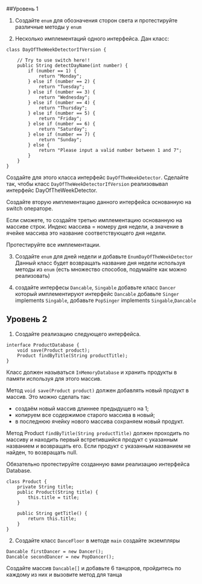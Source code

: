 ##Уровень 1
1. Создайте `enum` для обозначения сторон света и протестируйте различные методы у `enum`

2. Несколько имплементаций одного интерфейса.
Дан класс:
```
class DayOfTheWeekDetectorIfVersion {

	// Try to use switch here!!
	public String detectDayName(int number) {
        if (number == 1) {
            return "Monday";
        } else if (number == 2) {
            return "Tuesday";
        } else if (number == 3) {
            return "Wednesday";
        } else if (number == 4) {
            return "Thursday";
        } else if (number == 5) {
            return "Friday";
        } else if (number == 6) {
            return "Saturday";
        } else if (number == 7) {
            return "Sunday";
        } else {
            return "Please input a valid number between 1 and 7";
        }
    }
}
```

Создайте для этого класса интерфейс `DayOfTheWeekDetector`.
Сделайте так, чтобы класс `DayOfTheWeekDetectorIfVersion` реализовывал интерфейс DayOfTheWeekDetector.

Создайте вторую имплементацию данного интерфейса основанную на switch операторе.

Если сможете, то создайте третью имплементацию основанную на массиве строк.
Индекс массива = номеру дня недели, а значение в ячейке массива это название соответствующего
дня недели.

Протестируйте все имплементации.

3. Создайте `enum` для дней недели и добавьте `EnumDayOfTheWeekDetector`
Данный класс будет возвращать название дня недели используя методы из `enum` (есть множество способов, подумайте как можно реализовать) 

4. создайте интерфесы `Dancable`, `Singable` добавьте класс `Dancer` который имплементируют интерфейс `Dancable`
добавьте `Singer` implements `Singable`, добавьте `PopSinger` implements `Singable`,`Dancable`

## Уровень 2

1. Создайте реализацию следующего интерфейса.
```
interface ProductDatabase {
    void save(Product product);
    Product findByTitle(String productTitle);
}
```

Класс должен называться `InMemoryDatabase` и хранить продукты в памяти
используя для этого массив.

Метод `void save(Product product)` должен добавлять новый продукт в массив.
Это можно сделать так:
- создаём новый массив длиннее предыдущего на 1;
- копируем все содержимое старого массива в новый;
- в последнюю ячейку нового массива сохраняем новый продукт.

Метод Product `findByTitle(String productTitle)` должен проходить
по массиву и находить первый встретившийся продукт с указанным
названием и возвращать его. Если продукт с указанным названием
не найден, то возвращать null.

Обязательно протестируйте созданную вами реализацию интерфейса Database.
```
class Product {
    private String title;
    public Product(String title) {
        this.title = title;
    }

    public String getTitle() {
        return this.title;
    }
}
```

2. Создайте класс `DanceFloor` в методе `main` создайте экземпляры 
```
Dancable firstDancer = new Dancer();
Dancable secondDancer = new PopDancer();
```
Создайте массив `Dancable[]` и добавьте 6 танцоров,
пройдитесь по каждому из них и вызовите метод для танца